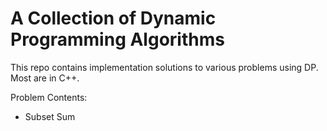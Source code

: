 # A Collection of Dynamic Programming Algorithms

This repo contains implementation solutions to various problems using DP. Most are in C++.

Problem Contents:

- Subset Sum
